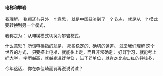 #### 电梯和攀岩
我理解，
张颖还有另外一个意思，
就是中国经济到了一个节点，
就是从一个模式
要转换到另一个模式，

我称之为：
从电梯模式切换为攀岩模式。

什么意思？
所谓电梯指的就是，
那些稳定的、确切的通道。
过去我们理解
这个世界的方式，
只要搭上电梯，就能往上走，而且非常确定：
好好学习，就能考上好大学；
学历越高，就越能进好单位；
进了好单位，就肯定比卖口红的挣钱多，

今年这话，
你在李佳琦面前再说说试试？

